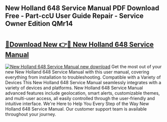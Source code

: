 ## New Holland 648 Service Manual PDF Download Free - Part-ccU User Guide Repair - Service Owner Edition QMr14

# <h2><a href="http://bc9146.oget.top/?id=New+Holland+648+Service+Manual">🔗Download New 👉🔴 New Holland 648 Service Manual</a></h2>

[![New Holland 648 Service Manual new download](https://i.imgur.com/5g1atiW.png)](http://bc9146.oget.top/?id=New+Holland+648+Service+Manual)
Get the most out of your new New Holland 648 Service Manual with this user manual, covering everything from installation to troubleshooting. Compatible with a Variety of Devices This New Holland 648 Service Manual seamlessly integrates with a variety of devices and platforms. New Holland 648 Service Manual advanced features include geolocation, smart alerts, customizable themes, and multi-user access, all easily controlled through the user-friendly and intuitive interface. We're Here to Help You Every Step of the Way New Holland 648 Service Manual. Our customer support team is available throughout your journey.
